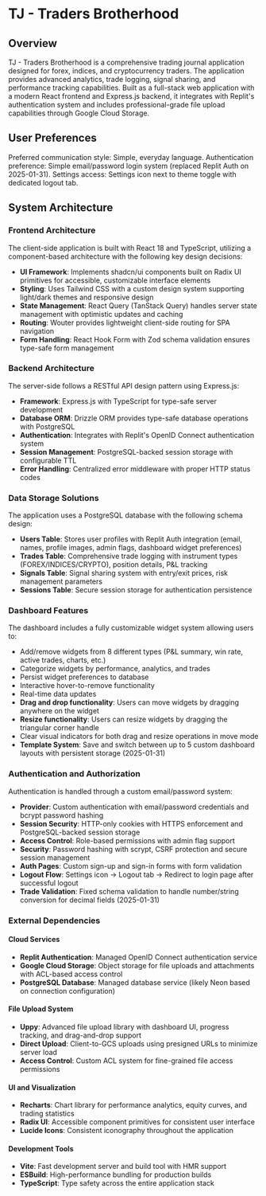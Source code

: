 # TJ - Traders Brotherhood

## Overview

TJ - Traders Brotherhood is a comprehensive trading journal application designed for forex, indices, and cryptocurrency traders. The application provides advanced analytics, trade logging, signal sharing, and performance tracking capabilities. Built as a full-stack web application with a modern React frontend and Express.js backend, it integrates with Replit's authentication system and includes professional-grade file upload capabilities through Google Cloud Storage.

## User Preferences

Preferred communication style: Simple, everyday language.
Authentication preference: Simple email/password login system (replaced Replit Auth on 2025-01-31).
Settings access: Settings icon next to theme toggle with dedicated logout tab.

## System Architecture

### Frontend Architecture
The client-side application is built with React 18 and TypeScript, utilizing a component-based architecture with the following key design decisions:

- **UI Framework**: Implements shadcn/ui components built on Radix UI primitives for accessible, customizable interface elements
- **Styling**: Uses Tailwind CSS with a custom design system supporting light/dark themes and responsive design
- **State Management**: React Query (TanStack Query) handles server state management with optimistic updates and caching
- **Routing**: Wouter provides lightweight client-side routing for SPA navigation
- **Form Handling**: React Hook Form with Zod schema validation ensures type-safe form management

### Backend Architecture
The server-side follows a RESTful API design pattern using Express.js:

- **Framework**: Express.js with TypeScript for type-safe server development
- **Database ORM**: Drizzle ORM provides type-safe database operations with PostgreSQL
- **Authentication**: Integrates with Replit's OpenID Connect authentication system
- **Session Management**: PostgreSQL-backed session storage with configurable TTL
- **Error Handling**: Centralized error middleware with proper HTTP status codes

### Data Storage Solutions
The application uses a PostgreSQL database with the following schema design:

- **Users Table**: Stores user profiles with Replit Auth integration (email, names, profile images, admin flags, dashboard widget preferences)
- **Trades Table**: Comprehensive trade logging with instrument types (FOREX/INDICES/CRYPTO), position details, P&L tracking
- **Signals Table**: Signal sharing system with entry/exit prices, risk management parameters
- **Sessions Table**: Secure session storage for authentication persistence

### Dashboard Features
The dashboard includes a fully customizable widget system allowing users to:
- Add/remove widgets from 8 different types (P&L summary, win rate, active trades, charts, etc.)
- Categorize widgets by performance, analytics, and trades
- Persist widget preferences to database
- Interactive hover-to-remove functionality
- Real-time data updates
- **Drag and drop functionality**: Users can move widgets by dragging anywhere on the widget
- **Resize functionality**: Users can resize widgets by dragging the triangular corner handle
- Clear visual indicators for both drag and resize operations in move mode
- **Template System**: Save and switch between up to 5 custom dashboard layouts with persistent storage (2025-01-31)

### Authentication and Authorization
Authentication is handled through a custom email/password system:

- **Provider**: Custom authentication with email/password credentials and bcrypt password hashing
- **Session Security**: HTTP-only cookies with HTTPS enforcement and PostgreSQL-backed session storage
- **Access Control**: Role-based permissions with admin flag support  
- **Security**: Password hashing with scrypt, CSRF protection and secure session management
- **Auth Pages**: Custom sign-up and sign-in forms with form validation
- **Logout Flow**: Settings icon → Logout tab → Redirect to login page after successful logout
- **Trade Validation**: Fixed schema validation to handle number/string conversion for decimal fields (2025-01-31)

### External Dependencies

#### Cloud Services
- **Replit Authentication**: Managed OpenID Connect authentication service
- **Google Cloud Storage**: Object storage for file uploads and attachments with ACL-based access control
- **PostgreSQL Database**: Managed database service (likely Neon based on connection configuration)

#### File Upload System
- **Uppy**: Advanced file upload library with dashboard UI, progress tracking, and drag-and-drop support
- **Direct Upload**: Client-to-GCS uploads using presigned URLs to minimize server load
- **Access Control**: Custom ACL system for fine-grained file access permissions

#### UI and Visualization
- **Recharts**: Chart library for performance analytics, equity curves, and trading statistics
- **Radix UI**: Accessible component primitives for consistent user interface
- **Lucide Icons**: Consistent iconography throughout the application

#### Development Tools
- **Vite**: Fast development server and build tool with HMR support
- **ESBuild**: High-performance bundling for production builds
- **TypeScript**: Type safety across the entire application stack